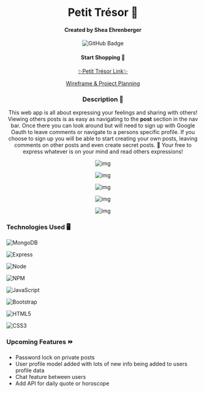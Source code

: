 
<div id="description" align="center">



# Petit Trésor 💎



#### Created by Shea Ehrenberger

![GitHub Badge](https://img.shields.io/github/followers/xiesheaeix?style=social)


#### Start Shopping 🛒

[✨Petit Trésor Link✨](https://petit-tresor.herokuapp.com/)
  
[Wireframe & Project Planning](https://trello.com/b/B5q5lsD9/petit-tr%C3%A9sor)

  

### Description 📝

  This web app is all about expressing your feelings and sharing with others! Viewing others posts is as easy as navigating to the **post** section in the nav bar. Once there you can look around but will need to sign up with Google Oauth to leave comments or navigate to a persons specific profile. If you choose to sign up you will be able to start creating your own posts, leaving comments on other posts and even create secret posts. 🤫 Your free to express whatever is on your mind and read others expressions!
 
  
![img](https://imgur.com/PpntiQL.jpg)
  
![img](https://imgur.com/L9ihUN8.jpg)

![img](https://imgur.com/uHBZJBT.jpg)
  
![img](https://imgur.com/cXFGeob.jpg)
  
![img](https://imgur.com/kbZeeqb.jpg)

</div>



### Technologies Used 🖥

![MongoDB](https://img.shields.io/badge/MongoDB-4EA94B?style=for-the-badge&logo=mongodb&logoColor=white)

![Express](https://img.shields.io/badge/Express.js-000000?style=for-the-badge&logo=express&logoColor=white)

![Node](https://img.shields.io/badge/Node.js-339933?style=for-the-badge&logo=nodedotjs&logoColor=white)

![NPM](https://img.shields.io/badge/npm-CB3837?style=for-the-badge&logo=npm&logoColor=white)

![JavaScript](https://img.shields.io/badge/javascript-%23323330.svg?style=for-the-badge&logo=javascript&logoColor=%23F7DF1E)

![Bootstrap](https://img.shields.io/badge/Bootstrap-563D7C?style=for-the-badge&logo=bootstrap&logoColor=white)

![HTML5](https://img.shields.io/badge/html5-%23E34F26.svg?style=for-the-badge&logo=html5&logoColor=white)

![CSS3](https://img.shields.io/badge/css3-%231572B6.svg?style=for-the-badge&logo=css3&logoColor=white)

      
### Upcoming Features ⏩
- Password lock on private posts
- User profile model added with lots of new info being added to users profile data
- Chat feature between users
- Add API for daily quote or horoscope
